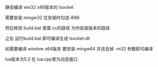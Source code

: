 
静态编译 win32 x86版本的 lsocket

需要安装 mingw32   在安装时勾选 i686

然后修改 build.bat 里面 cc的路径 为你安装版本的路径

之后 运行build.bat 即可编译生成 lsocket.dll


如需要编译 window x64版本 要安装 mingw64  并且去掉 -m32 参数即可编译


lua版本为5.3 在 lua.cpp里为动态接口 

